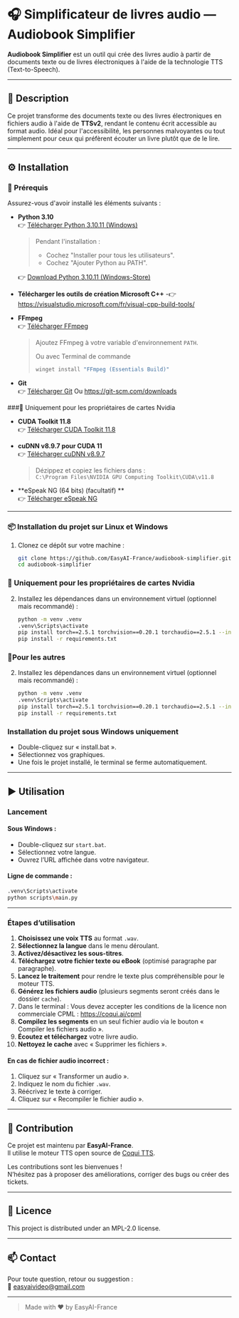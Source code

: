 # 🎧 Simplificateur de livres audio — Audiobook Simplifier

**Audiobook Simplifier** est un outil qui crée des livres audio à partir de documents texte ou de livres électroniques à l'aide de la technologie TTS (Text-to-Speech).

---

## 📘 Description

Ce projet transforme des documents texte ou des livres électroniques en fichiers audio à l'aide de **TTSv2**, rendant le contenu écrit accessible au format audio. Idéal pour l'accessibilité, les personnes malvoyantes ou tout simplement pour ceux qui préfèrent écouter un livre plutôt que de le lire.

---

## ⚙️ Installation

### 🔧 Prérequis

Assurez-vous d'avoir installé les éléments suivants :

- **Python 3.10**  
  👉 [Télécharger Python 3.10.11 (Windows)](https://www.python.org/ftp/python/3.10.11/python-3.10.11-amd64.exe)
  
  > Pendant l'installation :
  > - Cochez "Installer pour tous les utilisateurs".
  > - Cochez "Ajouter Python au PATH".
  
  👉 [Download Python 3.10.11 (Windows-Store)](https://apps.microsoft.com/detail/9PJPW5LDXLZ5?hl=neutral&gl=FR&ocid=pdpshare)
  
- **Télécharger les outils de création Microsoft C++**
-👉 https://visualstudio.microsoft.com/fr/visual-cpp-build-tools/


- **FFmpeg**  
  👉 [Télécharger FFmpeg](https://www.ffmpeg.org/download.html)  
  > Ajoutez FFmpeg à votre variable d'environnement `PATH`.
  >
  > Ou avec Terminal de commande
  >   ```bash
  >   winget install "FFmpeg (Essentials Build)"
  >  ```

- **Git**  
  👉 [Télécharger Git](https://git-scm.com/downloads/win) Ou https://git-scm.com/downloads




###🔧 Uniquement pour les propriétaires de cartes Nvidia

- **CUDA Toolkit 11.8**  
  👉 [Télécharger  CUDA Toolkit 11.8](https://developer.nvidia.com/cuda-11-8-0-download-archive)  

- **cuDNN v8.9.7 pour CUDA 11**  
  👉 [Télécharger cuDNN v8.9.7](https://developer.nvidia.com/rdp/cudnn-archive)  
  > Dézippez et copiez les fichiers dans :  
  > `C:\Program Files\NVIDIA GPU Computing Toolkit\CUDA\v11.8`

- **eSpeak NG (64 bits) (facultatif) **  
  👉 [Télécharger eSpeak NG](https://github.com/espeak-ng/espeak-ng/releases)
---

### 📦 Installation du projet sur Linux et Windows

1. Clonez ce dépôt sur votre machine :
   ```bash
   git clone https://github.com/EasyAI-France/audiobook-simplifier.git
   cd audiobook-simplifier
   ```
### 🔧 Uniquement pour les propriétaires de cartes Nvidia
2. Installez les dépendances dans un environnement virtuel (optionnel mais recommandé) :
   ```bash
   python -m venv .venv
   .venv\Scripts\activate
   pip install torch==2.5.1 torchvision==0.20.1 torchaudio==2.5.1 --index-url https://download.pytorch.org/whl/cu118
   pip install -r requirements.txt
   ```
### 🔧Pour les autres
2. Installez les dépendances dans un environnement virtuel (optionnel mais recommandé) :
   ```bash
   python -m venv .venv
   .venv\Scripts\activate
   pip install torch==2.5.1 torchvision==0.20.1 torchaudio==2.5.1 --index-url https://download.pytorch.org/whl/cpu
   pip install -r requirements.txt
   ```
### Installation du projet sous Windows uniquement
- Double-cliquez sur « install.bat ».
- Sélectionnez vos graphiques.
- Une fois le projet installé, le terminal se ferme automatiquement.  
---

## ▶️ Utilisation

### Lancement

#### Sous Windows :

- Double-cliquez sur `start.bat`.
- Sélectionnez votre langue.
- Ouvrez l’URL affichée dans votre navigateur.

#### Ligne de commande :

```bash
.venv\Scripts\activate
python scripts\main.py
```

---

### Étapes d’utilisation

1. **Choisissez une voix TTS** au format `.wav`.
2. **Sélectionnez la langue** dans le menu déroulant.
3. **Activez/désactivez les sous-titres**.
4. **Téléchargez votre fichier texte ou eBook** (optimisé paragraphe par paragraphe).
5. **Lancez le traitement** pour rendre le texte plus compréhensible pour le moteur TTS.
6. **Générez les fichiers audio** (plusieurs segments seront créés dans le dossier `cache`).
7. Dans le terminal :
    Vous devez accepter les conditions de la licence non commerciale CPML : https://coqui.ai/cpml
8. **Compilez les segments** en un seul fichier audio via le bouton « Compiler les fichiers audio ».
9. **Écoutez et téléchargez** votre livre audio.
10. **Nettoyez le cache** avec « Supprimer les fichiers ».

#### En cas de fichier audio incorrect :

1. Cliquez sur « Transformer un audio ».
2. Indiquez le nom du fichier `.wav`.
3. Réécrivez le texte à corriger.
4. Cliquez sur « Recompiler le fichier audio ».

---

## 🤝 Contribution

Ce projet est maintenu par **EasyAI-France**.  
Il utilise le moteur TTS open source de [Coqui TTS](https://github.com/coqui-ai/TTS).

Les contributions sont les bienvenues !  
N’hésitez pas à proposer des améliorations, corriger des bugs ou créer des tickets.

---

## 📝 Licence

This project is distributed under an MPL-2.0 license.

---

## 📫 Contact

Pour toute question, retour ou suggestion :  
📧 [easyaivideo@gmail.com](mailto:easyaivideo@gmail.com)

---

> Made with ❤️ by EasyAI-France
